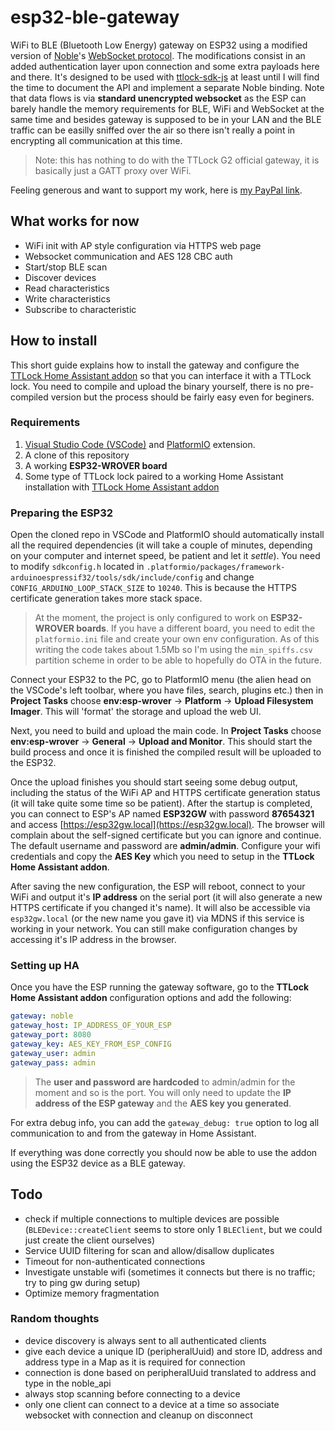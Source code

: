 # esp32-ble-gateway
WiFi to BLE (Bluetooth Low Energy) gateway on ESP32 using a modified version of [Noble](https://github.com/abandonware/noble)'s [WebSocket protocol](https://github.com/abandonware/noble/blob/master/ws-slave.js). The modifications consist in an added authentication layer upon connection and some extra payloads here and there. It's designed to be used with [ttlock-sdk-js](https://github.com/kind3r/ttlock-sdk-js) at least until I will find the time to document the API and implement a separate Noble binding. Note that data flows is via **standard unencrypted websocket** as the ESP can barely handle the memory requirements for BLE, WiFi and WebSocket at the same time and besides gateway is supposed to be in your LAN and the BLE traffic can be easilly sniffed over the air so there isn't really a point in encrypting all communication at this time.   

> Note: this has nothing to do with the TTLock G2 official gateway, it is basically just a GATT proxy over WiFi.

Feeling generous and want to support my work, here is [my PayPal link](https://paypal.me/kind3r).  


## What works for now
- WiFi init with AP style configuration via HTTPS web page
- Websocket communication and AES 128 CBC auth
- Start/stop BLE scan
- Discover devices
- Read characteristics
- Write characteristics
- Subscribe to characteristic

## How to install

This short guide explains how to install the gateway and configure the [TTLock Home Assistant addon](https://github.com/kind3r/hass-addons) so that you can interface it with a TTLock lock. You need to compile and upload the binary yourself, there is no pre-compiled version but the process should be fairly easy even for beginers.  

### Requirements

1. [Visual Studio Code (VSCode)](https://code.visualstudio.com/) and [PlatformIO](https://platformio.org/) extension.  
2. A clone of this repository  
3. A working **ESP32-WROVER board**  
4. Some type of TTLock lock paired to a working Home Assistant installation with [TTLock Home Assistant addon](https://github.com/kind3r/hass-addons)

### Preparing the ESP32

Open the cloned repo in VSCode and PlatformIO should automatically install all the required dependencies (it will take a couple of minutes, depending on your computer and internet speed, be patient and let it *settle*). You need to modify `sdkconfig.h` located in `.platformio/packages/framework-arduinoespressif32/tools/sdk/include/config` and change `CONFIG_ARDUINO_LOOP_STACK_SIZE` to `10240`. This is because the HTTPS certificate generation takes more stack space.

> At the moment, the project is only configured to work on **ESP32-WROVER boards**. If you have a different board, you need to edit the `platformio.ini` file and create your own env configuration. As of this writing the code takes about 1.5Mb so I'm using the `min_spiffs.csv` partition scheme in order to be able to hopefully do OTA in the future.

Connect your ESP32 to the PC, go to PlatformIO menu (the alien head on the VSCode's left toolbar, where you have files, search, plugins etc.) then in **Project Tasks** choose **env:esp-wrover** -> **Platform** -> **Upload Filesystem Imager**. This will 'format' the storage and upload the web UI.  

Next, you need to build and upload the main code. In **Project Tasks** choose **env:esp-wrover** -> **General** -> **Upload and Monitor**. This should start the build process and once it is finished the compiled result will be uploaded to the ESP32.

Once the upload finishes you should start seeing some debug output, including the status of the WiFi AP and HTTPS certificate generation status (it will take quite some time so be patient). After the startup is completed, you can connect to ESP's AP named **ESP32GW** with password **87654321** and access [https://esp32gw.local](https://esp32gw.local). The browser will complain about the self-signed certificate but you can ignore and continue. The default username and password are **admin/admin**. Configure your wifi credentials and copy the **AES Key** which you need to setup in the **TTLock Home Assistant addon**.  

After saving the new configuration, the ESP will reboot, connect to your WiFi and output it's **IP address** on the serial port (it will also generate a new HTTPS certificate if you changed it's name). It will also be accessible via `esp32gw.local` (or the new name you gave it) via MDNS if this service is working in your network. You can still make configuration changes by accessing it's IP address in the browser.

### Setting up HA

Once you have the ESP running the gateway software, go to the **TTLock Home Assistant addon** configuration options and add the following:

```yaml
gateway: noble
gateway_host: IP_ADDRESS_OF_YOUR_ESP
gateway_port: 8080
gateway_key: AES_KEY_FROM_ESP_CONFIG
gateway_user: admin
gateway_pass: admin
```

> The **user and password are hardcoded** to admin/admin for the moment and so is the port. You will only need to update the **IP address of the ESP gateway** and the **AES key you generated**.  

For extra debug info, you can add the `gateway_debug: true` option to log all communication to and from the gateway in Home Assistant.  

If everything was done correctly you should now be able to use the addon using the ESP32 device as a BLE gateway.  

## Todo

- check if multiple connections to multiple devices are possible (`BLEDevice::createClient` seems to store only 1 `BLEClient`, but we could just create the client ourselves)
- Service UUID filtering for scan and allow/disallow duplicates
- Timeout for non-authenticated connections
- Investigate unstable wifi (sometimes it connects but there is no traffic; try to ping gw during setup)
- Optimize memory fragmentation

### Random thoughts

- device discovery is always sent to all authenticated clients
- give each device a unique ID (peripheralUuid) and store ID, address and address type in a Map as it is required for connection
- connection is done based on peripheralUuid translated to address and type in the noble_api
- always stop scanning before connecting to a device
- only one client can connect to a device at a time so associate websocket with connection and cleanup on disconnect
